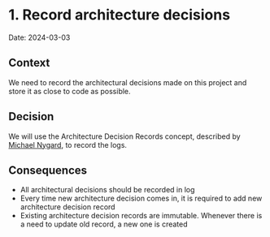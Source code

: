 # 1.  Record architecture decisions

Date: 2024-03-03

## Context

We need to record the architectural decisions made on this project and store it as close to code as possible.

## Decision

We will use the Architecture Decision Records concept, described by [Michael Nygard](http://thinkrelevance.com/blog/2011/11/15/documenting-architecture-decisions), to record the logs.

## Consequences

- All architectural decisions should be recorded in log
- Every time new architecture decision comes in, it is required to add new architecture decision record
- Existing architecture decision records are immutable. Whenever there is a need to update old record, a new one is created